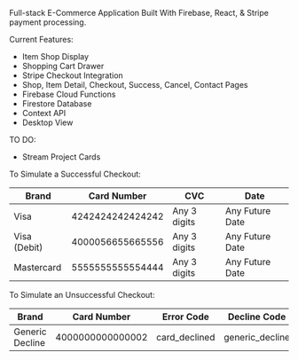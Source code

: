 Full-stack E-Commerce Application Built With Firebase, React, & Stripe payment processing. 

Current Features: 
  - Item Shop Display
  - Shopping Cart Drawer
  - Stripe Checkout Integration
  - Shop, Item Detail, Checkout, Success, Cancel, Contact Pages
  - Firebase Cloud Functions 
  - Firestore Database
  - Context API
  - Desktop View 

TO DO:

- Stream Project Cards

To Simulate a Successful Checkout:

| Brand | Card Number | CVC | Date |
| ------------- | ------------- | ------------- | ------------- |
| Visa  | 4242424242424242 | Any 3 digits | Any Future Date |
| Visa (Debit) | 4000056655665556 | Any 3 digits | Any Future Date |
| Mastercard  | 5555555555554444 | Any 3 digits | Any Future Date |


To Simulate an Unsuccessful Checkout: 

| Brand | Card Number | Error Code | Decline Code |
| ------------- | ------------- | ------------- | ------------- |
| Generic Decline  | 4000000000000002 | card_declined | generic_decline |
